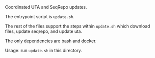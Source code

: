 Coordinated UTA and SeqRepo updates.

The entrypoint script is `update.sh`.

The rest of the files support the steps within `update.sh` which download files, update seqrepo, and update uta.

The only dependencies are bash and docker.

Usage: run `update.sh` in this directory.
